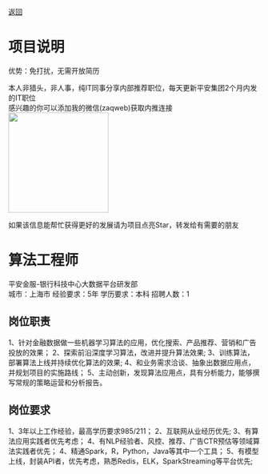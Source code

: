 [返回](../)

# 项目说明

优势：免打扰，无需开放简历

本人非猎头，非人事，纯IT同事分享内部推荐职位，每天更新平安集团2个月内发的IT职位  
感兴趣的你可以添加我的微信(zaqweb)获取内推连接  
<img src="https://github.com/zaqweb/PA-IT-JOBS/blob/master/WechatICode.jpeg"  height="200" width="200">

如果该信息能帮忙获得更好的发展请为项目点亮Star，转发给有需要的朋友

# 算法工程师
平安金服-银行科技中心大数据平台研发部  
城市：上海市 经验要求：5年 学历要求：本科  招聘人数：1

## 岗位职责
1、针对金融数据做一些机器学习算法的应用，优化搜索、产品推荐、营销和广告投放的效果；
2、探索前沿深度学习算法，改进并提升算法效果;
3、训练算法，部署算法上线并持续优化算法的效果;
4、和业务需求洽谈、抽象出数据应用点，并规划项目的实施路线；
5、主动创新，发现算法应用点，具有分析能力，能够撰写常规的策略运营和分析报告。

## 岗位要求
1、3年以上工作经验，最高学历要求985/211；
2、互联网从业经历优先;
3、有算法应用实践者优先考虑；
4、有NLP经验者、风控、推荐、广告CTR预估等领域算法实践者优先；
4、精通Spark，R，Python，Java等其中一个工具；
5、有模型上线，封装API者，优先考虑，熟悉Redis，ELK，SparkStreaming等平台优先;




